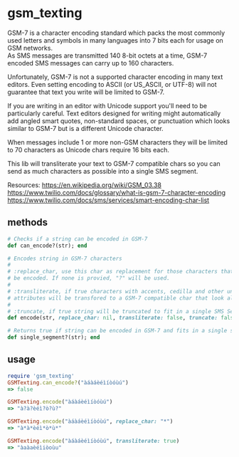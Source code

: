 # gsm_texting

GSM-7 is a character encoding standard which packs the most commonly used 
letters and symbols in many languages into 7 bits each for usage on GSM networks.  
As SMS messages are transmitted 140 8-bit octets at a time, GSM-7 encoded SMS 
messages can carry up to 160 characters.

Unfortunately, GSM-7 is not a supported character encoding in many text editors. 
Even setting encoding to ASCII (or US_ASCII, or UTF-8) will not guarantee that 
text you write will be limited to GSM-7.

If you are writing in an editor with Unicode support you'll need to be particularly
careful. Text editors designed for writing might automatically add angled smart 
quotes, non-standard spaces, or punctuation which looks similar to GSM-7 but is a 
different Unicode character.

When messages include 1 or more non-GSM characters they will be limited to 70 
characters as Unicode chars require 16 bits each.

This lib will transliterate your text to GSM-7 compatible chars so you can send
as much characters as possible into a single SMS segment.

Resources:
https://en.wikipedia.org/wiki/GSM_03.38
https://www.twilio.com/docs/glossary/what-is-gsm-7-character-encoding
https://www.twilio.com/docs/sms/services/smart-encoding-char-list

## methods
```ruby
# Checks if a string can be encoded in GSM-7
def can_encode?(str); end
```

```ruby
# Encodes string in GSM-7 characters
#
# :replace_char, use this char as replacement for those characters that cannot
# be encoded. If none is provied, "?" will be used.
#
# :transliterate, if true characters with accents, cedilla and other unique
# attributes will be transfored to a GSM-7 compatible char that look alike
#
# :truncate, if true string will be truncated to fit in a single SMS Segment 
def encode(str, replace_char: nil, transliterate: false, truncate: false); end
```

```ruby
# Returns true if string can be encoded in GSM-7 and fits in a single segment.
def single_segment?(str); end 
```

## usage
```ruby
require 'gsm_texting'
GSMTexting.can_encode?("àáàáèéìíòóùú") 
=> false

GSMTexting.encode("àáàáèéìíòóùú")
=> "à?à?èéì?ò?ù?"

GSMTexting.encode("àáàáèéìíòóùú", replace_char: "*")
=> "à*à*èéì*ò*ù*"

GSMTexting.encode("àáàáèéìíòóùú", transliterate: true)
=> "àaàaèéìiòoùu"
```
